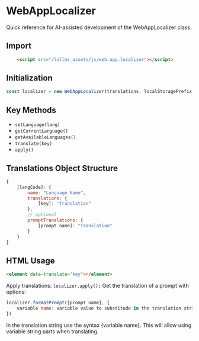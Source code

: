 # WebAppLocalizer

Quick reference for AI-assisted development of the WebAppLocalizer class.

## Import
```html
    <script src="/lollms_assets/js/web.app.localizer"></script>
```

## Initialization
```javascript
const localizer = new WebAppLocalizer(translations, localStoragePrefix, languageSelector);
```

## Key Methods
- `setLanguage(lang)`
- `getCurrentLanguage()`
- `getAvailableLanguages()`
- `translate(key)`
- `apply()`

## Translations Object Structure
```javascript
{
    [langCode]: {
        name: "Language Name",
        translations: {
            [key]: "Translation"
        },
        // optional
        promptTranslations: {
            [prompt name]: "Translation"
        }
    }
}
```

## HTML Usage
```html
<element data-translate="key"></element>
```

Apply translations: `localizer.apply();`
Get the translation of a prompt with options:
```javascript
localizer.formatPrompt([prompt name], {
    variable name: variable value to substitude in the translation string
})
```
In the translation string use the syntax {variable name}. This will allow using variable string parts when translating.